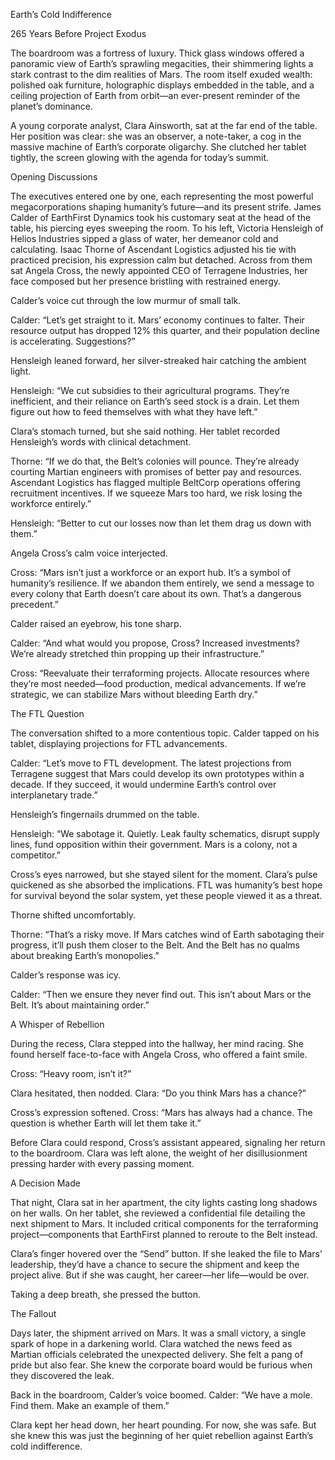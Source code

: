 Earth’s Cold Indifference

265 Years Before Project Exodus

The boardroom was a fortress of luxury. Thick glass windows offered a panoramic view of Earth’s sprawling megacities, their shimmering lights a stark contrast to the dim realities of Mars. The room itself exuded wealth: polished oak furniture, holographic displays embedded in the table, and a ceiling projection of Earth from orbit—an ever-present reminder of the planet’s dominance.

A young corporate analyst, Clara Ainsworth, sat at the far end of the table. Her position was clear: she was an observer, a note-taker, a cog in the massive machine of Earth’s corporate oligarchy. She clutched her tablet tightly, the screen glowing with the agenda for today’s summit.

Opening Discussions

The executives entered one by one, each representing the most powerful megacorporations shaping humanity’s future—and its present strife. James Calder of EarthFirst Dynamics took his customary seat at the head of the table, his piercing eyes sweeping the room. To his left, Victoria Hensleigh of Helios Industries sipped a glass of water, her demeanor cold and calculating. Isaac Thorne of Ascendant Logistics adjusted his tie with practiced precision, his expression calm but detached. Across from them sat Angela Cross, the newly appointed CEO of Terragene Industries, her face composed but her presence bristling with restrained energy.

Calder’s voice cut through the low murmur of small talk.

Calder:
“Let’s get straight to it. Mars’ economy continues to falter. Their resource output has dropped 12% this quarter, and their population decline is accelerating. Suggestions?”

Hensleigh leaned forward, her silver-streaked hair catching the ambient light.

Hensleigh:
“We cut subsidies to their agricultural programs. They’re inefficient, and their reliance on Earth’s seed stock is a drain. Let them figure out how to feed themselves with what they have left.”

Clara’s stomach turned, but she said nothing. Her tablet recorded Hensleigh’s words with clinical detachment.

Thorne:
“If we do that, the Belt’s colonies will pounce. They’re already courting Martian engineers with promises of better pay and resources. Ascendant Logistics has flagged multiple BeltCorp operations offering recruitment incentives. If we squeeze Mars too hard, we risk losing the workforce entirely.”

Hensleigh:
“Better to cut our losses now than let them drag us down with them.”

Angela Cross’s calm voice interjected.

Cross:
“Mars isn’t just a workforce or an export hub. It’s a symbol of humanity’s resilience. If we abandon them entirely, we send a message to every colony that Earth doesn’t care about its own. That’s a dangerous precedent.”

Calder raised an eyebrow, his tone sharp.

Calder:
“And what would you propose, Cross? Increased investments? We’re already stretched thin propping up their infrastructure.”

Cross:
“Reevaluate their terraforming projects. Allocate resources where they’re most needed—food production, medical advancements. If we’re strategic, we can stabilize Mars without bleeding Earth dry.”

The FTL Question

The conversation shifted to a more contentious topic. Calder tapped on his tablet, displaying projections for FTL advancements.

Calder:
“Let’s move to FTL development. The latest projections from Terragene suggest that Mars could develop its own prototypes within a decade. If they succeed, it would undermine Earth’s control over interplanetary trade.”

Hensleigh’s fingernails drummed on the table.

Hensleigh:
“We sabotage it. Quietly. Leak faulty schematics, disrupt supply lines, fund opposition within their government. Mars is a colony, not a competitor.”

Cross’s eyes narrowed, but she stayed silent for the moment. Clara’s pulse quickened as she absorbed the implications. FTL was humanity’s best hope for survival beyond the solar system, yet these people viewed it as a threat.

Thorne shifted uncomfortably.

Thorne:
“That’s a risky move. If Mars catches wind of Earth sabotaging their progress, it’ll push them closer to the Belt. And the Belt has no qualms about breaking Earth’s monopolies.”

Calder’s response was icy.

Calder:
“Then we ensure they never find out. This isn’t about Mars or the Belt. It’s about maintaining order.”

A Whisper of Rebellion

During the recess, Clara stepped into the hallway, her mind racing. She found herself face-to-face with Angela Cross, who offered a faint smile.

Cross:
“Heavy room, isn’t it?”

Clara hesitated, then nodded. Clara:
“Do you think Mars has a chance?”

Cross’s expression softened. Cross:
“Mars has always had a chance. The question is whether Earth will let them take it.”

Before Clara could respond, Cross’s assistant appeared, signaling her return to the boardroom. Clara was left alone, the weight of her disillusionment pressing harder with every passing moment.

A Decision Made

That night, Clara sat in her apartment, the city lights casting long shadows on her walls. On her tablet, she reviewed a confidential file detailing the next shipment to Mars. It included critical components for the terraforming project—components that EarthFirst planned to reroute to the Belt instead.

Clara’s finger hovered over the “Send” button. If she leaked the file to Mars’ leadership, they’d have a chance to secure the shipment and keep the project alive. But if she was caught, her career—her life—would be over.

Taking a deep breath, she pressed the button.

The Fallout

Days later, the shipment arrived on Mars. It was a small victory, a single spark of hope in a darkening world. Clara watched the news feed as Martian officials celebrated the unexpected delivery. She felt a pang of pride but also fear. She knew the corporate board would be furious when they discovered the leak.

Back in the boardroom, Calder’s voice boomed. Calder:
“We have a mole. Find them. Make an example of them.”

Clara kept her head down, her heart pounding. For now, she was safe. But she knew this was just the beginning of her quiet rebellion against Earth’s cold indifference.
